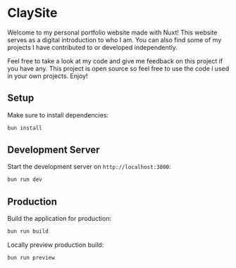 # ClaySite

Welcome to my personal portfolio website made with Nuxt! This website serves as a digital introduction to who I am. You can also find some of my projects I have contributed to or developed independently.

Feel free to take a look at my code and give me feedback on this project if you have any. This project is open source so feel free to use the code i used in your own projects. Enjoy!

## Setup

Make sure to install dependencies:

```bash
bun install
```

## Development Server

Start the development server on `http://localhost:3000`:

```bash
bun run dev
```

## Production

Build the application for production:

```bash
bun run build
```

Locally preview production build:

```bash
bun run preview
```
